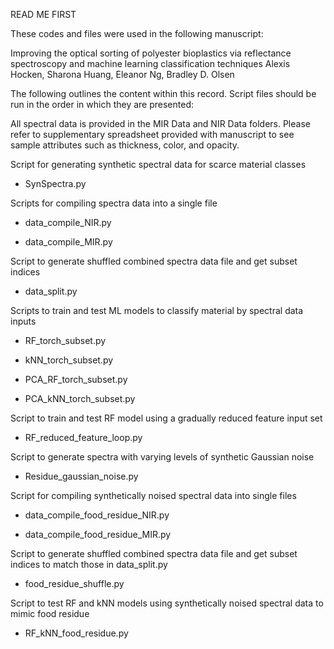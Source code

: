 READ ME FIRST

These codes and files were used in the following manuscript:

Improving the optical sorting of polyester bioplastics via reflectance spectroscopy and machine learning classification techniques
Alexis Hocken, Sharona Huang, Eleanor Ng, Bradley D. Olsen

The following outlines the content within this record. Script files should be run in the order in which they are presented:

All spectral data is provided in the MIR Data and NIR Data folders. Please refer to supplementary spreadsheet provided with manuscript to see sample attributes such as thickness, color, and opacity.

Script for generating synthetic spectral data for scarce material classes

- SynSpectra.py
  
Scripts for compiling spectra data into a single file

- data_compile_NIR.py
  
- data_compile_MIR.py
  
Script to generate shuffled combined spectra data file and get subset indices

- data_split.py
  
Scripts to train and test ML models to classify material by spectral data inputs

- RF_torch_subset.py
  
- kNN_torch_subset.py
  
- PCA_RF_torch_subset.py
  
- PCA_kNN_torch_subset.py
  
Script to train and test RF model using a gradually reduced feature input set

- RF_reduced_feature_loop.py
  
Script to generate spectra with varying levels of synthetic Gaussian noise

- Residue_gaussian_noise.py
  
Script for compiling synthetically noised spectral data into single files

- data_compile_food_residue_NIR.py
  
- data_compile_food_residue_MIR.py
  
Script to generate shuffled combined spectra data file and get subset indices to match those in data_split.py

- food_residue_shuffle.py
  
Script to test RF and kNN models using synthetically noised spectral data to mimic food residue

- RF_kNN_food_residue.py
